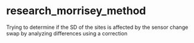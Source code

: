 # research_morrisey_method
Trying to determine if the SD of the sites is affected by the sensor change swap by analyzing differences using a correction
